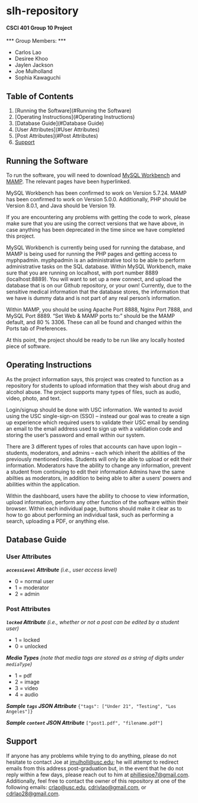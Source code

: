 # slh-repository
#### CSCI 401 Group 10 Project
*** Group Members: ***
- Carlos Lao
- Desiree Khoo
- Jaylen Jackson
- Joe Mulholland
- Sophia Kawaguchi

## Table of Contents
1. [Running the Software](#Running the Software)
2. [Operating Instructions](#Operating Instructions)
3. [Database Guide](#Database Guide)
  1. [User Attributes](#User Attributes)
  2. [Post Attributes](#Post Attributes)
4. [Support](#Support)

## Running the Software

To run the software, you will need to download [MySQL Workbench](https://dev.mysql.com/downloads/workbench/) and [MAMP](https://www.mamp.info/en/downloads/). The relevant pages have been hyperlinked.

MySQL Workbench has been confirmed to work on Version 5.7.24.
MAMP has been confirmed to work on Version 5.0.0.
Additionally, PHP should be Version 8.0.1, and Java should be Version 19. 

If you are encountering any problems with getting the code to work, please make sure that you are using the correct versions that we have above, in case anything has been deprecated in the time since we have completed this project.

MySQL Workbench is currently being used for running the database, and MAMP is being used for running the PHP pages and getting access to myphpadmin. myphpadmin is an administrative tool to be able to perform administrative tasks on the SQL database.
Within MySQL Workbench, make sure that you are running on localhost, with port number 8889 (localhost:8889). You will want to set up a new connect, and upload the database that is on our Github repository, or your own! Currently, due to the sensitive medical information that the database stores, the information that we have is dummy data and is not part of any real person’s information.

Within MAMP, you should be using Apache Port 8888, Nginx Port 7888, and MySQL Port 8889. “Set Web & MAMP ports to:” should be the MAMP default, and 80 % 3306. These can all be found and changed within the Ports tab of Preferences. 

At this point, the project should be ready to be run like any locally hosted piece of software.

## Operating Instructions

As the project information says, this project was created to function as a repository for students to upload information that they wish about drug and alcohol abuse. The project supports many types of files, such as audio, video, photo, and text.

Login/signup should be done with USC information. We wanted to avoid using the USC single-sign-on (SSO) – instead our goal was to create a sign up experience which required users to validate their USC email by sending an email to the email address used to sign up with a validation code and storing the user’s password and email within our system.

There are 3 different types of roles that accounts can have upon login – students, moderators, and admins – each which inherit the abilities of the previously mentioned roles. Students will only be able to upload or edit their information. Moderators have the ability to change any information, prevent a student from continuing to edit their information Admins have the same abilties as moderators, in addition to being able to alter a users’ powers and abilities within the application.

Within the dashboard, users have the ability to choose to view information, upload information, perform any other function of the software within their browser. Within each individual page, buttons should make it clear as to how to go about performing an individual task, such as performing a search, uploading a PDF, or anything else.

## Database Guide

### User Attributes
***`accessLevel` Attribute*** _(i.e., user access level)_
- 0 = normal user
- 1 = moderator
- 2 = admin

### Post Attributes
***`locked` Attribute*** _(i.e., whether or not a post can be edited by a student user)_
- 1 = locked
- 0 = unlocked

***Media Types*** _(note that media tags are stored as a string of digits under `mediaType`)_
- 1 = pdf
- 2 = image
- 3 = video
- 4 = audio

***Sample `tags` JSON Attribute***
`{"tags": ["Under 21", "Testing", "Los Angeles"]}`

***Sample `content` JSON Attribute***
`["post1.pdf", "filename.pdf"]`

## Support
If anyone has any problems while trying to do anything, please do not hesitate to contact Joe at [jmulholl@usc.edu](mailto:jmulholl@usc.edu); he will attempt to redirect emails from this address post-graduation but, in the event that he do not reply within a few days, please reach out to him at [philliesjoe7@gmail.com](mailto:philliesjoe7@gmail.com). Additionally, feel free to contact the owner of this repository at one of the following emails: [crlao@usc.edu](mailto:crlao@usc.edu), [cdrivlao@gmail.com](mailto:cdrivlao@gmail.com), or [cdrlao28@gmail.com](mailto:cdrlao28@gmail.com).
